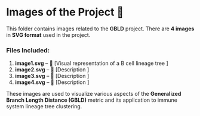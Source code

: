 # Images of the Project 🌄

This folder contains images related to the **GBLD** project. There are **4 images** in **SVG format** used in the project. 

### Files Included:

1. **image1.svg** – 🌳 [Visual representation of a B cell lineage tree ]
2. **image2.svg** – 🔬 [Description ]
3. **image3.svg** – 🌱 [Description ]
4. **image4.svg** – 🧬 [Description ]

These images are used to visualize various aspects of the **Generalized Branch Length Distance (GBLD)** metric and its application to immune system lineage tree clustering.


